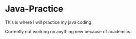 # Java-Practice

This is where I will practice my java coding.

Currently not working on anything new because of academics.
